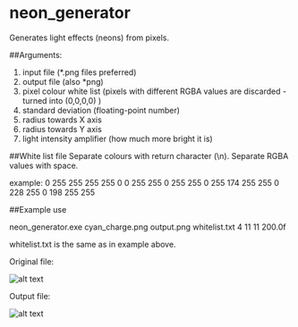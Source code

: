 # neon_generator
Generates light effects (neons) from pixels.

##Arguments:
1. input file (*.png files preferred)
2. output file (also *png)
3. pixel colour white list (pixels with different RGBA values are discarded - turned into (0,0,0,0) ) 
4. standard deviation (floating-point number)
5. radius towards X axis
6. radius towards Y axis
7. light intensity amplifier (how much more bright it is)

##White list file
Separate colours with return character (\n). Separate RGBA values with space. 

example:
0 255 255 255
255 0 0 255
255 0 255 255
0 255 174 255
255 0 228 255
0 198 255 255

##Example use

neon_generator.exe cyan_charge.png output.png whitelist.txt 4 11 11 200.0f

whitelist.txt is the same as in example above.

Original file:

![alt text](http://i.imgur.com/BTb2u8N.png "original file")

Output file:

![alt text](http://i.imgur.com/Vy1X1Tg.png "output file")
